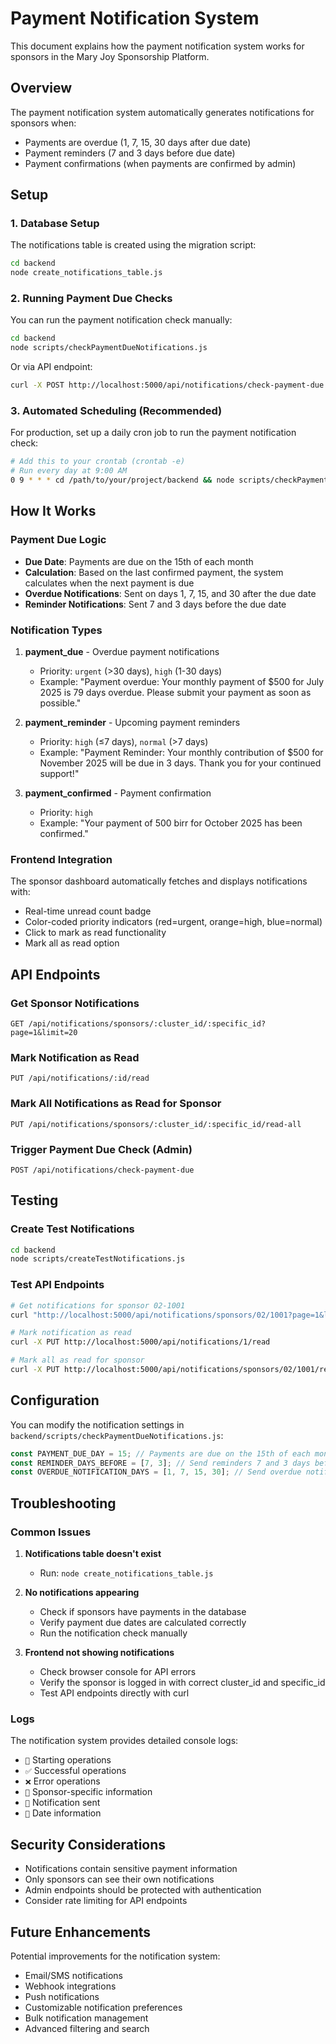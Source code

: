 # Payment Notification System

This document explains how the payment notification system works for sponsors in the Mary Joy Sponsorship Platform.

## Overview

The payment notification system automatically generates notifications for sponsors when:
- Payments are overdue (1, 7, 15, 30 days after due date)
- Payment reminders (7 and 3 days before due date)
- Payment confirmations (when payments are confirmed by admin)

## Setup

### 1. Database Setup

The notifications table is created using the migration script:

```bash
cd backend
node create_notifications_table.js
```

### 2. Running Payment Due Checks

You can run the payment notification check manually:

```bash
cd backend
node scripts/checkPaymentDueNotifications.js
```

Or via API endpoint:

```bash
curl -X POST http://localhost:5000/api/notifications/check-payment-due
```

### 3. Automated Scheduling (Recommended)

For production, set up a daily cron job to run the payment notification check:

```bash
# Add this to your crontab (crontab -e)
# Run every day at 9:00 AM
0 9 * * * cd /path/to/your/project/backend && node scripts/checkPaymentDueNotifications.js
```

## How It Works

### Payment Due Logic

- **Due Date**: Payments are due on the 15th of each month
- **Calculation**: Based on the last confirmed payment, the system calculates when the next payment is due
- **Overdue Notifications**: Sent on days 1, 7, 15, and 30 after the due date
- **Reminder Notifications**: Sent 7 and 3 days before the due date

### Notification Types

1. **payment_due** - Overdue payment notifications
   - Priority: `urgent` (>30 days), `high` (1-30 days)
   - Example: "Payment overdue: Your monthly payment of $500 for July 2025 is 79 days overdue. Please submit your payment as soon as possible."

2. **payment_reminder** - Upcoming payment reminders
   - Priority: `high` (≤7 days), `normal` (>7 days)
   - Example: "Payment Reminder: Your monthly contribution of $500 for November 2025 will be due in 3 days. Thank you for your continued support!"

3. **payment_confirmed** - Payment confirmation
   - Priority: `high`
   - Example: "Your payment of 500 birr for October 2025 has been confirmed."

### Frontend Integration

The sponsor dashboard automatically fetches and displays notifications with:
- Real-time unread count badge
- Color-coded priority indicators (red=urgent, orange=high, blue=normal)
- Click to mark as read functionality
- Mark all as read option

## API Endpoints

### Get Sponsor Notifications
```
GET /api/notifications/sponsors/:cluster_id/:specific_id?page=1&limit=20
```

### Mark Notification as Read
```
PUT /api/notifications/:id/read
```

### Mark All Notifications as Read for Sponsor
```
PUT /api/notifications/sponsors/:cluster_id/:specific_id/read-all
```

### Trigger Payment Due Check (Admin)
```
POST /api/notifications/check-payment-due
```

## Testing

### Create Test Notifications
```bash
cd backend
node scripts/createTestNotifications.js
```

### Test API Endpoints
```bash
# Get notifications for sponsor 02-1001
curl "http://localhost:5000/api/notifications/sponsors/02/1001?page=1&limit=20"

# Mark notification as read
curl -X PUT http://localhost:5000/api/notifications/1/read

# Mark all as read for sponsor
curl -X PUT http://localhost:5000/api/notifications/sponsors/02/1001/read-all
```

## Configuration

You can modify the notification settings in `backend/scripts/checkPaymentDueNotifications.js`:

```javascript
const PAYMENT_DUE_DAY = 15; // Payments are due on the 15th of each month
const REMINDER_DAYS_BEFORE = [7, 3]; // Send reminders 7 and 3 days before due date
const OVERDUE_NOTIFICATION_DAYS = [1, 7, 15, 30]; // Send overdue notifications after these days
```

## Troubleshooting

### Common Issues

1. **Notifications table doesn't exist**
   - Run: `node create_notifications_table.js`

2. **No notifications appearing**
   - Check if sponsors have payments in the database
   - Verify payment due dates are calculated correctly
   - Run the notification check manually

3. **Frontend not showing notifications**
   - Check browser console for API errors
   - Verify the sponsor is logged in with correct cluster_id and specific_id
   - Test API endpoints directly with curl

### Logs

The notification system provides detailed console logs:
- `🔄` Starting operations
- `✅` Successful operations
- `❌` Error operations
- `👤` Sponsor-specific information
- `🔔` Notification sent
- `📅` Date information

## Security Considerations

- Notifications contain sensitive payment information
- Only sponsors can see their own notifications
- Admin endpoints should be protected with authentication
- Consider rate limiting for API endpoints

## Future Enhancements

Potential improvements for the notification system:
- Email/SMS notifications
- Webhook integrations
- Push notifications
- Customizable notification preferences
- Bulk notification management
- Advanced filtering and search

